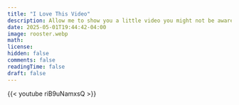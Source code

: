 ```yaml
---
title: "I Love This Video"
description: Allow me to show you a little video you might not be aware of
date: 2025-05-01T19:44:42-04:00
image: rooster.webp
math: 
license: 
hidden: false
comments: false
readingTime: false
draft: false
---
```


{{< youtube riB9uNamxsQ >}}
